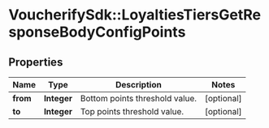 # VoucherifySdk::LoyaltiesTiersGetResponseBodyConfigPoints

## Properties

| Name | Type | Description | Notes |
| ---- | ---- | ----------- | ----- |
| **from** | **Integer** | Bottom points threshold value. | [optional] |
| **to** | **Integer** | Top points threshold value. | [optional] |

